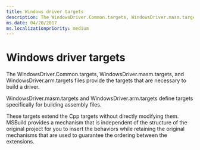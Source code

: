 ```yaml
---
title: Windows driver targets
description: The WindowsDriver.Common.targets, WindowsDriver.masm.targets, and WindowsDriver.arm.targets files provide the targets that are necessary to build a driver.
ms.date: 04/20/2017
ms.localizationpriority: medium
---
```


# Windows driver targets


The WindowsDriver.Common.targets, WindowsDriver.masm.targets, and WindowsDriver.arm.targets files provide the targets that are necessary to build a driver.

WindowsDriver.masm.targets and WindowsDriver.arm.targets define targets specifically for building assembly files.

These targets extend the Cpp targets without directly modifying them. MSBuild provides a mechanism that is independent of the structure of the original project for you to insert the behaviors while retaining the original mechanisms that are used to guarantee the ordering between the extensions.

 

 





